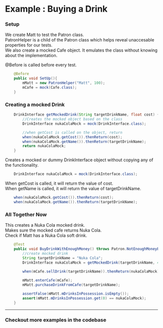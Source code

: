 # Example : Buying a Drink
### Setup
We create Matt to test the Patron class.  
PatronHelper is a child of the Patron class which helps reveal unaccesable properties for our tests.  
We also create a mocked Cafe object.  It emulates the class without knowing about the implementation.

@Before is called before every test.  
```java
    @Before
    public void SetUp(){
        mMatt = new PatronHelper("Matt", 100);
        mCafe = mock(Cafe.class);
    }
```
### Creating a mocked Drink
```java
    DrinkInterface getMockedDrink(String targetDrinkName, float cost) {
        //Creates the mocked object based on the class
        DrinkInterface nukaColaMock = mock(DrinkInterface.class);

        //when getCost is called on the object, return 
        when(nukaColaMock.getCost()).thenReturn(cost);
        when(nukaColaMock.getName()).thenReturn(targetDrinkName);
        return nukaColaMock;
    }
```
Creates a mocked or dummy DrinkInterface object without copying any of the functionality.
```java
    DrinkInterface nukaColaMock = mock(DrinkInterface.class);
```
When getCost is called, it will return the value of cost.  
When getName is called, it will return the value of targetDrinkName.

```java
    when(nukaColaMock.getCost()).thenReturn(cost);
    when(nukaColaMock.getName()).thenReturn(targetDrinkName);
```

### All Together Now
This creates a Nuka Cola mocked drink.  
Makes sure the mocked cafe returns Nuka Cola.  
Check if Matt has a Nuka Cola soft drink.  
```java
    @Test
    public void BuyDrinkWithEnoughMoney() throws Patron.NotEnoughMoneyException {
        //create mocked drink
        String targetDrinkName = "Nuka Cola";
        DrinkInterface nukaColaMock = getMockedDrink(targetDrinkName, 4);
        
        when(mCafe.sellDrink(targetDrinkName)).thenReturn(nukaColaMock);

        mMatt.enterCafe(mCafe);
        mMatt.purchaseDrinkFromCafe(targetDrinkName);

        assertFalse(mMatt.mDrinksInPossession.isEmpty());
        assert(mMatt.mDrinksInPossession.get(0) == nukaColaMock);
    }
```
---
### Checkout more examples in the codebase
